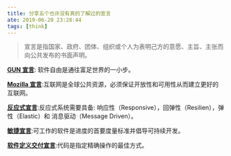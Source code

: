 ```yaml
---
title: 分享五个也许没有真的了解过的宣言
ate: 2019-06-20 23:28:44
tags: [think]
---
```


> 宣言是指国家、政府、团体、组织或个人为表明己方的意愿、主旨、主张而向公共发布的书面声明。

**[GUN 宣言](https://www.gnu.org/gnu/manifesto.zh-cn.html)**: 软件自由是通往富足世界的一小步。

**[Mozilla 宣言](https://www.mozilla.org/zh-CN/about/manifesto/details/)**:互联网是全球公共资源，必须保证开放性和可用性从而建立更好的互联网。

**[反应式宣言](https://www.reactivemanifesto.org/zh-CN)**:反应式系统需要具备: 响应性（Responsive），回弹性（Resilien），弹性（Elastic）和 消息驱动（Message Driven）。

**[敏捷宣言](https://agilemanifesto.org/iso/zhchs/manifesto.html)**:可工作的软件是进度的首要度量标准并倡导可持续开发。

**[软件定义交付宣言](https://sdd-manifesto.org/i18n/zh-cn)**:代码是指定精确操作的最佳方式。
